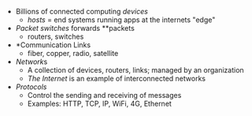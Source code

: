 - Billions of connected computing *devices*
	- *hosts* = end systems running apps at the internets "edge"
- *Packet switches* forwards **packets
	- routers, switches
- *Communication Links
	- fiber, copper, radio, satellite
- *Network*s
	- A collection of devices, routers, links; managed by an organization
	- *The Internet* is an example of interconnected networks
- *Protocols*
	- Control the sending and receiving of messages
	- Examples: HTTP, TCP, IP, WiFi, 4G, Ethernet

